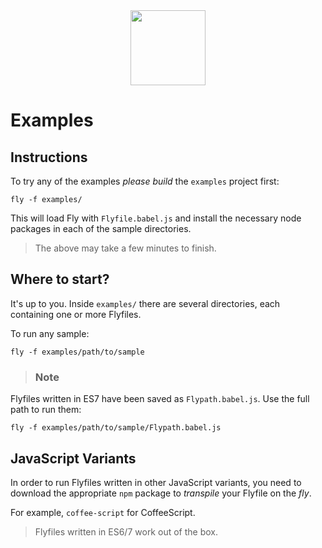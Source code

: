 <div align="center">
  <a href="http://github.com/flyjs/fly">
    <img width=120px  src="https://cloud.githubusercontent.com/assets/8317250/8430194/35c6043a-1f6a-11e5-8cbd-af6cc86baa84.png">
  </a>
</div>

# Examples

## Instructions

To try any of the examples _please build_ the `examples` project first:

```
fly -f examples/
```

This will load Fly with `Flyfile.babel.js` and install the necessary node packages in each of the sample directories.

> The above may take a few minutes to finish.

## Where to start?

It's up to you. Inside `examples/` there are several directories, each containing one or more Flyfiles.

To run any sample:

```
fly -f examples/path/to/sample
```

> ### Note
Flyfiles written in ES7 have been saved as `Flypath.babel.js`. Use the full path to run them:

```
fly -f examples/path/to/sample/Flypath.babel.js
```

## JavaScript Variants

In order to run Flyfiles written in other JavaScript variants, you need to download the appropriate `npm` package to _transpile_ your Flyfile on the _fly_.

For example, `coffee-script` for CoffeeScript.

> Flyfiles written in ES6/7 work out of the box.
